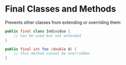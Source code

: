 # Final Classes and Methods

Prevents other classes from extending or overriding them:

```java
public final class Individua {
    // Can be used but not extended
}
```

```java
public final int foo (double d) {
    // this method cannot be overridden
}
```
